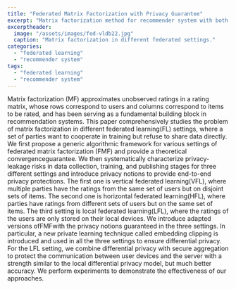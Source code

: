 ```yaml
---
title: "Federated Matrix Factorization with Privacy Guarantee"
excerpt: "Matrix factorization method for recommender system with both horizontal and vertical federated settings."
excerptheader:
  image: "/assets/images/fed-vldb22.jpg"
  caption: "Matrix factorization in different federated settings."
categories:
  - "federated learning"
  - "recommender system"
tags:
  - "federated learning"
  - "recommender system"
---
```


Matrix factorization (MF) approximates unobserved ratings in a rating matrix, whose rows correspond to users and columns correspond to items to be rated, and has been serving as a fundamental building block in recommendation systems. This paper comprehensively studies the problem of matrix factorization in different federated learning(FL) settings, where a set of parties want to cooperate in training but refuse to share data directly. We first propose a generic algorithmic framework for various settings of federated matrix factorization (FMF) and provide a theoretical convergenceguarantee. We then systematically characterize privacy-leakage risks in data collection, training, and publishing stages for three different settings and introduce privacy notions to provide end-to-end privacy protections. The first one is vertical federated learning(VFL), where multiple parties have the ratings from the same set of users but on disjoint sets of items. The second one is horizontal federated learning(HFL), where parties have ratings from different sets of users but on the same set of items. The third setting is local federated learning(LFL), where the ratings of the users are only stored on their local devices. We introduce adapted versions ofFMFwith the privacy notions guaranteed in the three settings. In particular, a new private learning technique called embedding clipping is introduced and used in all the three settings to ensure differential privacy. For the LFL setting, we combine differential privacy with secure aggregation to protect the communication between user devices and the server with a strength similar to the local differential privacy model, but much better accuracy. We perform experiments to demonstrate the effectiveness of our approaches.
